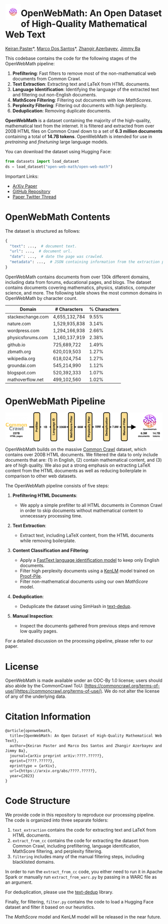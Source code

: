 # <img align="left" width="50" height="50" src="imgs/openwebmath_logo.png" style="margin-top: -12px; margin-bottom: 0px;"> OpenWebMath: An Open Dataset of High-Quality Mathematical Web Text
[Keiran Paster](https://keirp.com)\*, [Marco Dos Santos](#)\*, [Zhangir Azerbayev](https://zhangir-azerbayev.github.io/), [Jimmy Ba](https://jimmylba.github.io/)


This codebase contains the code for the following stages of the OpenWebMath pipeline:

1. **Prefiltering**: Fast filters to remove most of the non-mathematical web documents from Common Crawl.
2. **Text Extraction**: Extracting text and LaTeX from HTML documents.
3. **Language Identification**: Identifying the language of the extracted text and filtering out non-English documents.
4. **MathScore Filtering**: Filtering out documents with low *MathScores*.
5. **Perplexity Filtering**: Filtering out documents with high perplexity.
6. **Deduplication**: Removing duplicate documents.

**OpenWebMath** is a dataset containing the majority of the high-quality, mathematical text from the internet. It is filtered and extracted from over 200B HTML files on Common Crawl down to a set of **6.3 million documents** containing a total of **14.7B tokens**. OpenWebMath is intended for use in *pretraining* and *finetuning* large language models.

You can download the dataset using Hugging Face:

```python
from datasets import load_dataset
ds = load_dataset("open-web-math/open-web-math")
```

Important Links:
- [ArXiv Paper](...)
- [GitHub Repository](...)
- [Paper Twitter Thread](...)

# OpenWebMath Contents

The dataset is structured as follows:

```python
{
  "text": ...,  # document text.
  "url": ...,  # document url.
  "date": ...,  # date the page was crawled.
  "metadata": ...,  # JSON containing information from the extraction process.
}
```

OpenWebMath contains documents from over 130k different domains, including data from forums, educational pages, and blogs. The dataset contains documents covering mathematics, physics, statistics, computer science, and more. The following table shows the most common domains in OpenWebMath by character count.

| Domain                | # Characters | % Characters |
|-----------------------|--------------|--------------|
| stackexchange.com     | 4,655,132,784| 9.55%        |
| nature.com            | 1,529,935,838| 3.14%        |
| wordpress.com         | 1,294,166,938| 2.66%        |
| physicsforums.com     | 1,160,137,919| 2.38%        |
| github.io             | 725,689,722  | 1.49%        |
| zbmath.org            | 620,019,503  | 1.27%        |
| wikipedia.org         | 618,024,754  | 1.27%        |
| groundai.com          | 545,214,990  | 1.12%        |
| blogspot.com          | 520,392,333  | 1.07%        |
| mathoverflow.net      | 499,102,560  | 1.02%        |

# OpenWebMath Pipeline

<img src="imgs/pipeline.png" alt="Overview of the OpenWebMath Pipeline">

OpenWebMath builds on the massive [Common Crawl](https://commoncrawl.org/) dataset, which contains over 200B HTML documents. We filtered the data to only include documents that are: (1) in English, (2) contain mathematical content, and (3) are of high quality. We also put a strong emphasis on extracting LaTeX content from the HTML documents as well as reducing boilerplate in comparison to other web datasets.

The OpenWebMath pipeline consists of five steps:
1. **Prefiltering HTML Documents**:
    - We apply a simple prefilter to all HTML documents in Common Crawl in order to skip documents without mathematical content to unnecessary processing time.
    
2. **Text Extraction**:
    - Extract text, including LaTeX content, from the HTML documents while removing boilerplate.
    
3. **Content Classification and Filtering**:
    - Apply a [FastText language identification model](https://fasttext.cc/docs/en/language-identification.html) to keep only English documents.
    - Filter high perplexity documents using a [KenLM](https://github.com/kpu/kenlm) model trained on [Proof-Pile](https://huggingface.co/datasets/hoskinson-center/proof-pile).
    - Filter non-mathematical documents using our own *MathScore* model.
    
4. **Deduplication**:
    - Deduplicate the dataset using SimHash in [text-dedup](https://github.com/ChenghaoMou/text-dedup).
    
5. **Manual Inspection**:
    - Inspect the documents gathered from previous steps and remove low quality pages.

For a detailed discussion on the processing pipeline, please refer to our paper.

# License

OpenWebMath is made available under an ODC-By 1.0 license; users should also abide by the CommonCrawl ToU: [https://commoncrawl.org/terms-of-use/](https://commoncrawl.org/terms-of-use/). We do not alter the license of any of the underlying data.

# Citation Information

```
@article{openwebmath,
  title={OpenWebMath: An Open Dataset of High-Quality Mathematical Web Text},
  author={Keiran Paster and Marco Dos Santos and Zhangir Azerbayev and Jimmy Ba},
  journal={arXiv preprint arXiv:????.?????},
  eprint={????.?????},
  eprinttype = {arXiv},
  url={https://arxiv.org/abs/????.?????},
  year={2023}
}
```

# Code Structure

We provide code in this repository to reproduce our processing pipeline. The code is organized into three separate folders:

1. `text_extraction` contains the code for extracting text and LaTeX from HTML documents.
2. `extract_from_cc` contains the code for extracting the dataset from Common Crawl, including prefiltering, language identification, MathScore filtering, and perplexity filtering.
3. `filtering` includes many of the manual filtering steps, including blacklisted domains.

In order to run the `extract_from_cc` code, you either need to run it in Apache Spark or manually run `extract_from_warc.py` by passing in a WARC file as an argument.

For deduplication, please use the [text-dedup](https://github.com/ChenghaoMou/text-dedup) library.

Finally, for filtering, `filter.py` contains the code to load a Hugging Face dataset and filter it based on our heuristics.

The *MathScore* model and KenLM model will be released in the near future.